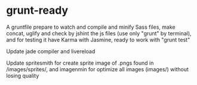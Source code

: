 grunt-ready
===========

A gruntfile prepare to watch and compile and minify Sass files, make concat, uglify and check by jshint the js files (use only "grunt" by terminal), and for testing it have Karma with Jasmine, ready to work with "grunt test"

Update jade compiler and livereload

Update spritesmith for create sprite image of .pngs found in /images/sprites/, and imagenmin for optimize all images (images/) without losing quality
